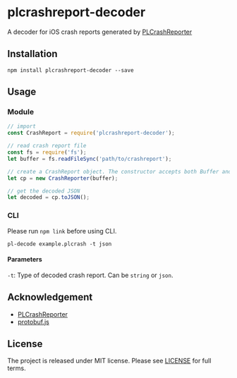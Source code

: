 # plcrashreport-decoder

A decoder for iOS crash reports generated by [PLCrashReporter](https://www.plcrashreporter.org/)

## Installation

```
npm install plcrashreport-decoder --save
```

## Usage

### Module

```javascript
// import
const CrashReport = require('plcrashreport-decoder');

// read crash report file
const fs = require('fs');
let buffer = fs.readFileSync('path/to/crashreport');

// create a CrashReport object. The constructor accepts both Buffer and Array ([number])
let cp = new CrashReporter(buffer);

// get the decoded JSON
let decoded = cp.toJSON();
```

### CLI

Please run `npm link` before using CLI.

```shell
pl-decode example.plcrash -t json
```

#### Parameters

`-t`: Type of decoded crash report. Can be `string` or `json`.

## Acknowledgement

* [PLCrashReporter](https://www.plcrashreporter.org/)
* [protobuf.js](https://github.com/dcodeIO/ProtoBuf.js/)

## License

The project is released under MIT license. Please see [LICENSE](LICENSE) for full terms.